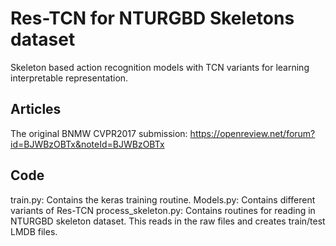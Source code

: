 # Res-TCN for NTURGBD Skeletons dataset
Skeleton based action recognition models with TCN variants for learning interpretable representation.

## Articles
The original BNMW CVPR2017 submission: https://openreview.net/forum?id=BJWBzOBTx&noteId=BJWBzOBTx

## Code
train.py: Contains the keras training routine.
Models.py: Contains different variants of Res-TCN
process_skeleton.py: Contains routines for reading in NTURGBD skeleton dataset. This reads in the raw files and creates train/test LMDB files.

